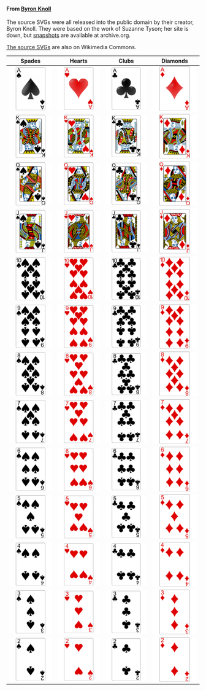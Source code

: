 #### From [Byron Knoll](http://byronknoll.blogspot.com/2011/03/vector-playing-cards.html)

The source SVGs were all released into the public domain by their creator, Byron Knoll. They were based on the work of Suzanne Tyson; her site is down, but [snapshots](https://web.archive.org/web/20110414135108/http://www.daydreamerstudio.com/still_life_1.htm) are available at archive.org.

[The source SVGs](https://commons.wikimedia.org/wiki/Category:Playing_cards_set_by_Byron_Knoll) are also on Wikimedia Commons.

Spades|Hearts|Clubs|Diamonds
------|------|-----|--------
![Ace of Spades](ace_of_spades.png)|![Ace of Hearts](ace_of_hearts.png)|![Ace of Clubs](ace_of_clubs.png)|![Ace of Diamonds](ace_of_diamonds.png)
![King of Spades](king_of_spades.png)|![King of Hearts](king_of_hearts.png)|![King of Clubs](king_of_clubs.png)|![King of Diamonds](king_of_diamonds.png)
![Queen of Spades](queen_of_spades.png)|![Queen of Hearts](queen_of_hearts.png)|![Queen of Clubs](queen_of_clubs.png)|![Queen of Diamonds](queen_of_diamonds.png)
![Jack of Spades](jack_of_spades.png)|![Jack of Hearts](jack_of_hearts.png)|![Jack of Clubs](jack_of_clubs.png)|![Jack of Diamonds](jack_of_diamonds.png)
![10 of Spades](10_of_spades.png)|![10 of Hearts](10_of_hearts.png)|![10 of Clubs](10_of_clubs.png)|![10 of Diamonds](10_of_diamonds.png)
![9 of Spades](9_of_spades.png)|![9 of Hearts](9_of_hearts.png)|![9 of Clubs](9_of_clubs.png)|![9 of Diamonds](9_of_diamonds.png)
![8 of Spades](8_of_spades.png)|![8 of Hearts](8_of_hearts.png)|![8 of Clubs](8_of_clubs.png)|![8 of Diamonds](8_of_diamonds.png)
![7 of Spades](7_of_spades.png)|![7 of Hearts](7_of_hearts.png)|![7 of Clubs](7_of_clubs.png)|![7 of Diamonds](7_of_diamonds.png)
![6 of Spades](6_of_spades.png)|![6 of Hearts](6_of_hearts.png)|![6 of Clubs](6_of_clubs.png)|![6 of Diamonds](6_of_diamonds.png)
![5 of Spades](5_of_spades.png)|![5 of Hearts](5_of_hearts.png)|![5 of Clubs](5_of_clubs.png)|![5 of Diamonds](5_of_diamonds.png)
![4 of Spades](4_of_spades.png)|![4 of Hearts](4_of_hearts.png)|![4 of Clubs](4_of_clubs.png)|![4 of Diamonds](4_of_diamonds.png)
![3 of Spades](3_of_spades.png)|![3 of Hearts](3_of_hearts.png)|![3 of Clubs](3_of_clubs.png)|![3 of Diamonds](3_of_diamonds.png)
![2 of Spades](2_of_spades.png)|![2 of Hearts](2_of_hearts.png)|![2 of Clubs](2_of_clubs.png)|![2 of Diamonds](2_of_diamonds.png)
